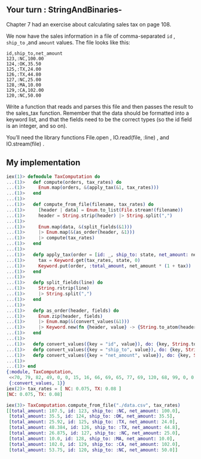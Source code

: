 ## Your turn : StringAndBinaries-

Chapter 7 had an exercise about calculating sales tax on page 108. 

We now have the sales information in a file of comma-separated `id` , `ship_to` ,and `amount` values. The file looks like this:
```csv
id,ship_to,net_amount
123,:NC,100.00
124,:OK,35.50
125,:TX,24.00
126,:TX,44.80
127,:NC,25.00
128,:MA,10.00
129,:CA,102.00
120,:NC,50.00
```
Write a function that reads and parses this file and then passes the result to the sales_tax function. Remember that the data should be formatted into
a keyword list, and that the fields need to be the correct types (so the id field is an integer, and so on).

You’ll need the library functions File.open , IO.read(file, :line) , and IO.stream(file) .

## My implementation
```elixir
iex(1)> defmodule TaxComputation do
...(1)>   def compute(orders, tax_rates) do
...(1)>     Enum.map(orders, &(apply_tax(&1, tax_rates)))
...(1)>   end
...(1)> 
...(1)>   def compute_from_file(filename, tax_rates) do
...(1)>     [header | data] = Enum.to_list(File.stream!(filename))
...(1)>     header = String.strip(header) |> String.split(",")
...(1)> 
...(1)>     Enum.map(data, &(split_fields(&1)))
...(1)>     |> Enum.map(&(as_order(header, &1)))
...(1)>     |> compute(tax_rates)
...(1)>   end
...(1)> 
...(1)>   defp apply_tax(order = [id: _, ship_to: state, net_amount: net_amount], tax_rates) do
...(1)>     tax = Keyword.get(tax_rates, state, 0)
...(1)>     Keyword.put(order, :total_amount, net_amount * (1 + tax))
...(1)>   end
...(1)> 
...(1)>   defp split_fields(line) do
...(1)>     String.rstrip(line)
...(1)>     |> String.split(",")
...(1)>   end
...(1)> 
...(1)>   defp as_order(header, fields) do
...(1)>     Enum.zip(header, fields)
...(1)>     |> Enum.map(&(convert_values(&1)))
...(1)>     |> Keyword.new(fn {header, value} -> {String.to_atom(header), value} end)
...(1)>   end
...(1)> 
...(1)>   defp convert_values({key = "id", value}), do: {key, String.to_integer(value)}
...(1)>   defp convert_values({key = "ship_to", value}), do: {key, String.to_atom(String.lstrip(value, ?:))}
...(1)>   defp convert_values({key = "net_amount", value}), do: {key, String.to_float(value)}
...(1)> 
...(1)> end
{:module, TaxComputation,
 <<70, 79, 82, 49, 0, 0, 15, 16, 66, 69, 65, 77, 69, 120, 68, 99, 0, 0, 1, 5, 131, 104, 2, 100, 0, 14, 101, 108, 105, 120, 105, 114, 95, 100, 111, 99, 115, 95, 118, 49, 108, 0, 0, 0, 4, 104, 2, ...>>,
 {:convert_values, 1}}
iex(2)> tax_rates = [ NC: 0.075, TX: 0.08 ]            
[NC: 0.075, TX: 0.08]

iex(3)> TaxComputation.compute_from_file("./data.csv", tax_rates)
[[total_amount: 107.5, id: 123, ship_to: :NC, net_amount: 100.0],
 [total_amount: 35.5, id: 124, ship_to: :OK, net_amount: 35.5],
 [total_amount: 25.92, id: 125, ship_to: :TX, net_amount: 24.0],
 [total_amount: 48.384, id: 126, ship_to: :TX, net_amount: 44.8],
 [total_amount: 26.875, id: 127, ship_to: :NC, net_amount: 25.0],
 [total_amount: 10.0, id: 128, ship_to: :MA, net_amount: 10.0],
 [total_amount: 102.0, id: 129, ship_to: :CA, net_amount: 102.0],
 [total_amount: 53.75, id: 120, ship_to: :NC, net_amount: 50.0]]
```
